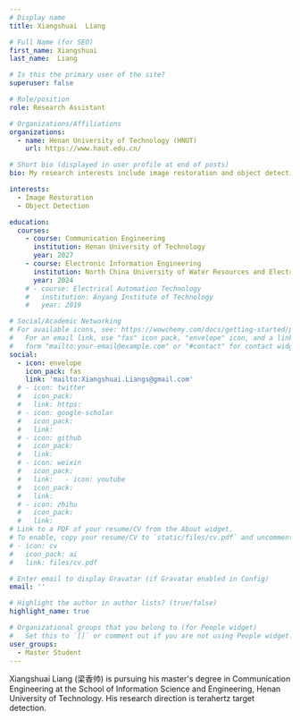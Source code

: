 ```yaml
---
# Display name
title: Xiangshuai  Liang

# Full Name (for SEO)
first_name: Xiangshuai
last_name:  Liang

# Is this the primary user of the site?
superuser: false

# Role/position
role: Research Assistant

# Organizations/Affiliations
organizations:
  - name: Henan University of Technology (HNUT)
    url: https://www.haut.edu.cn/

# Short bio (displayed in user profile at end of posts)
bio: My research interests include image restoration and object detection.

interests:
  - Image Restoration
  - Object Detection

education:
  courses:
    - course: Communication Engineering
      institution: Henan University of Technology
      year: 2027
    - course: Electronic Information Engineering
      institution: North China University of Water Resources and Electric Power
      year: 2024
    # - course: Electrical Automation Technology
    #   institution: Anyang Institute of Technology
    #   year: 2019

# Social/Academic Networking
# For available icons, see: https://wowchemy.com/docs/getting-started/page-builder/#icons
#   For an email link, use "fas" icon pack, "envelope" icon, and a link in the
#   form "mailto:your-email@example.com" or "#contact" for contact widget.
social:
  - icon: envelope
    icon_pack: fas
    link: 'mailto:Xiangshuai.Liangs@gmail.com'
  # - icon: twitter
  #   icon_pack: 
  #   link: https:
  # - icon: google-scholar
  #   icon_pack: 
  #   link: 
  # - icon: github
  #   icon_pack: 
  #   link: 
  # - icon: weixin
  #   icon_pack: 
  #   link:   - icon: youtube
  #   icon_pack: 
  #   link: 
  # - icon: zhihu
  #   icon_pack: 
  #   link: 
# Link to a PDF of your resume/CV from the About widget.
# To enable, copy your resume/CV to `static/files/cv.pdf` and uncomment the lines below.
# - icon: cv
#   icon_pack: ai
#   link: files/cv.pdf

# Enter email to display Gravatar (if Gravatar enabled in Config)
email: ''

# Highlight the author in author lists? (true/false)
highlight_name: true

# Organizational groups that you belong to (for People widget)
#   Set this to `[]` or comment out if you are not using People widget.
user_groups:
  - Master Student
---
```


Xiangshuai Liang (梁香帅) is pursuing his master's degree in Communication Engineering at the School of Information Science and Engineering, Henan University of Technology. His research direction is terahertz target detection.
